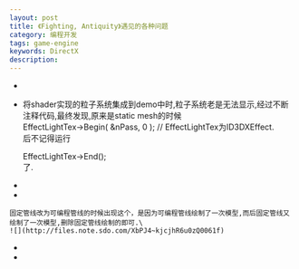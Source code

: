 ```yaml
---
layout: post
title: 《Fighting, Antiquity》遇见的各种问题
category: 编程开发
tags: game-engine
keywords: DirectX
description: 
---
```


-   

-   将shader实现的粒子系统集成到demo中时,粒子系统老是无法显示,经过不断注释代码,最终发现,原来是static
    mesh的时候\
    EffectLightTex-\>Begin( &nPass, 0 ); //
    EffectLightTex为ID3DXEffect.\
    后不记得运行

    EffectLightTex-\>End();\
    了.

-   

-   

    固定管线改为可编程管线的时候出现这个，是因为可编程管线绘制了一次模型,而后固定管线又绘制了一次模型,删除固定管线绘制的即可.\
    ![](http://files.note.sdo.com/XbPJ4~kjcjhR6u0zQ0061f)

-   

-   

     








